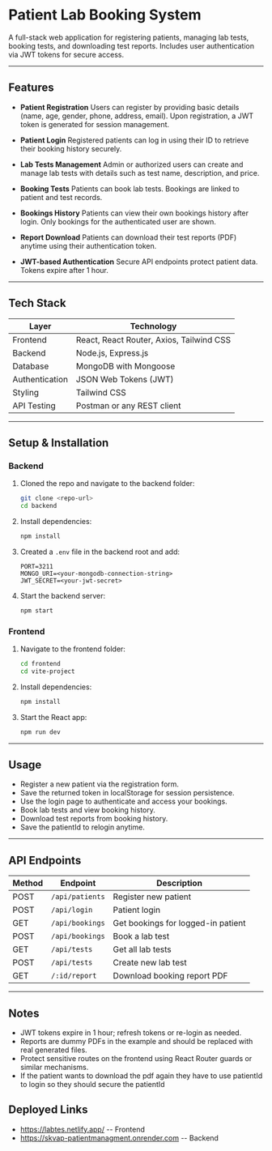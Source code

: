 

# Patient Lab Booking System

A full-stack web application for registering patients, managing lab tests, booking tests, and downloading test reports. Includes user authentication via JWT tokens for secure access.

---

## Features

* **Patient Registration**
  Users can register by providing basic details (name, age, gender, phone, address, email).
  Upon registration, a JWT token is generated for session management.

* **Patient Login**
  Registered patients can log in using their ID  to retrieve their booking history securely.

* **Lab Tests Management**
  Admin or authorized users can create and manage lab tests with details such as test name, description, and price.

* **Booking Tests**
  Patients can book lab tests. Bookings are linked to patient and test records.

* **Bookings History**
  Patients can view their own bookings history after login. Only bookings for the authenticated user are shown.

* **Report Download**
  Patients can download their test reports (PDF) anytime using their authentication token.

* **JWT-based Authentication**
  Secure API endpoints protect patient data. Tokens expire after 1 hour.

---

## Tech Stack

| Layer          | Technology                               |
| -------------- | ---------------------------------------- |
| Frontend       | React, React Router, Axios, Tailwind CSS |
| Backend        | Node.js, Express.js                      |
| Database       | MongoDB with Mongoose                    |
| Authentication | JSON Web Tokens (JWT)                    |
| Styling        | Tailwind CSS                             |
| API Testing    | Postman or any REST client               |

---

## Setup & Installation

### Backend

1. Cloned the repo and navigate to the backend folder:

   ```bash
   git clone <repo-url>
   cd backend
   ```

2. Install dependencies:

   ```bash
   npm install
   ```

3. Created a `.env` file in the backend root and add:

   ```
   PORT=3211
   MONGO_URI=<your-mongodb-connection-string>
   JWT_SECRET=<your-jwt-secret>
   ```

4. Start the backend server:

   ```bash
   npm start
   ```

### Frontend

1. Navigate to the frontend folder:

   ```bash
   cd frontend
   cd vite-project
   ```

2. Install dependencies:

   ```bash
   npm install
   ```

3. Start the React app:

   ```bash
   npm run dev
   ```

---

## Usage

* Register a new patient via the registration form.
* Save the returned token in localStorage for session persistence.
* Use the login page to authenticate and access your bookings.
* Book lab tests and view booking history.
* Download test reports from booking history.
* Save the patientId to relogin anytime.

---

## API Endpoints

| Method | Endpoint        | Description                        | 
| ------ | --------------- | ---------------------------------- | 
| POST   | `/api/patients` | Register new patient               | 
| POST   | `/api/login`    | Patient login                      | 
| GET    | `/api/bookings` | Get bookings for logged-in patient | 
| POST   | `/api/bookings` | Book a lab test                    | 
| GET    | `/api/tests`    | Get all lab tests                  | 
| POST   | `/api/tests`    | Create new lab test                | 
| GET    | `/:id/report`   | Download booking report PDF        | 

---

## Notes

* JWT tokens expire in 1 hour; refresh tokens or re-login as needed.
* Reports are dummy PDFs in the example and should be replaced with real generated files.
* Protect sensitive routes on the frontend using React Router guards or similar mechanisms.
* If the patient wants to download the pdf again they have to use patientId to login so they should secure the  patientId


## Deployed Links
* https://labtes.netlify.app/ -- Frontend
* https://skvap-patientmanagment.onrender.com -- Backend